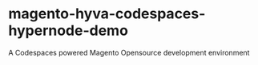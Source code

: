 # magento-hyva-codespaces-hypernode-demo
A Codespaces powered Magento Opensource development environment
